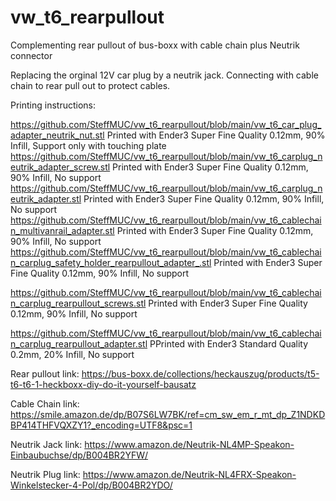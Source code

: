# vw_t6_rearpullout
Complementing rear pullout of bus-boxx with cable chain plus Neutrik connector

Replacing the orginal 12V car plug by a neutrik jack. Connecting with cable chain to rear pull out to protect cables.

Printing instructions:

https://github.com/SteffMUC/vw_t6_rearpullout/blob/main/vw_t6_car_plug_adapter_neutrik_nut.stl Printed with Ender3 Super Fine Quality 0.12mm, 90% Infill, Support only with touching plate
https://github.com/SteffMUC/vw_t6_rearpullout/blob/main/vw_t6_carplug_neutrik_adapter_screw.stl Printed with Ender3 Super Fine Quality 0.12mm, 90% Infill, No support
https://github.com/SteffMUC/vw_t6_rearpullout/blob/main/vw_t6_carplug_neutrik_adapter.stl Printed with Ender3 Super Fine Quality 0.12mm, 90% Infill, No support
https://github.com/SteffMUC/vw_t6_rearpullout/blob/main/vw_t6_cablechain_multivanrail_adapter.stl Printed with Ender3 Super Fine Quality 0.12mm, 90% Infill, No support
https://github.com/SteffMUC/vw_t6_rearpullout/blob/main/vw_t6_cablechain_carplug_safety_holder_rearpullout_adapter_.stl Printed with Ender3 Super Fine Quality 0.12mm, 90% Infill, No support

https://github.com/SteffMUC/vw_t6_rearpullout/blob/main/vw_t6_cablechain_carplug_rearpullout_screws.stl Printed with Ender3 Super Fine Quality 0.12mm, 90% Infill, No support

https://github.com/SteffMUC/vw_t6_rearpullout/blob/main/vw_t6_cablechain_carplug_rearpullout_adapter.stl PPrinted with Ender3 Standard Quality 0.2mm, 20% Infill, No support





Rear pullout link: https://bus-boxx.de/collections/heckauszug/products/t5-t6-t6-1-heckboxx-diy-do-it-yourself-bausatz

Cable Chain link: https://smile.amazon.de/dp/B07S6LW7BK/ref=cm_sw_em_r_mt_dp_Z1NDKDBP414THFVQXZY1?_encoding=UTF8&psc=1

Neutrik Jack link: https://www.amazon.de/Neutrik-NL4MP-Speakon-Einbaubuchse/dp/B004BR2YFW/

Neutrik Plug link: https://www.amazon.de/Neutrik-NL4FRX-Speakon-Winkelstecker-4-Pol/dp/B004BR2YDO/


